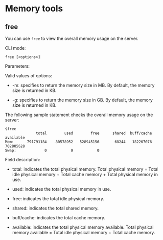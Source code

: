 # Memory tools

## free

You can use `free` to view the overall memory usage on the server. 

CLI mode:

```unknow
free [<options>]
```

Parameters:

Valid values of options:

* -m: specifies to return the memory size in MB. By default, the memory size is returned in KB. 

* -g: specifies to return the memory size in GB. By default, the memory size is returned in KB. 

The following sample statement checks the overall memory usage on the server:

```unknow
$free
              total        used        free      shared  buff/cache   available
Mem:      791791184    80578952   528945156       68244   182267076   702805628
Swap:             0           0           0
```

Field description:

* total: indicates the total physical memory. Total physical memory = Total idle physical memory + Total cache memory + Total physical memory in use. 

* used: indicates the total physical memory in use. 

* free: indicates the total idle physical memory. 

* shared: indicates the total shared memory. 

* buff/cache: indicates the total cache memory. 

* available: indicates the total physical memory available. Total physical memory available = Total idle physical memory + Total cache memory. 
